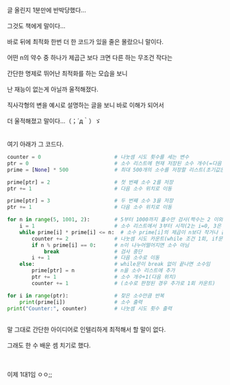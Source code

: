 글 올린지 1분만에 반박당했다...<br><br>
그것도 책에게 말이다...<br><br>
바로 뒤에 최적화 한번 더 한 코드가 있을 줄은 몰랐으니 말이다.<br><br>
어떤 n의 약수 중 하나가 제곱근 보다 크면 다른 하는 무조건 작다는<br><br>
간단한 명제로 뛰어난 최적화를 하는 모습을 보니<br><br>
난 재능이 없는게 아닐까 울적해졌다.<br><br>
직사각형의 변을 예시로 설명하는 글을 보니 바로 이해가 되어서<br><br>
더 울적해졌고 말이다...（；´д｀）ゞ <br><br>
<br>
여기 아래가 그 코드다.

```py
counter = 0                        # 나눗셈 시도 횟수를 세는 변수
ptr = 0                            # 소수 리스트에 현재 저장된 소수 개수(=다음 소수의 위치)
prime = [None] * 500               # 최대 500개의 소수를 저장할 리스트(초기값은 None)

prime[ptr] = 2                     # 첫 번째 소수 2를 저장
ptr += 1                           # 다음 소수 위치로 이동

prime[ptr] = 3                     # 두 번째 소수 3을 저장
ptr += 1                           # 다음 소수 위치로 이동

for n in range(5, 1001, 2):        # 5부터 1000까지 홀수만 검사(짝수는 2 이외에 소수 없음)
    i = 1                          # 소수 리스트에서 3부터 시작(2는 i=0, 3은 i=1)
    while prime[i] * prime[i] <= n:  # 소수 prime[i]의 제곱이 n보다 작거나 같을 때까지(=제곱근 이하까지만 나눠봄)
        counter += 2               # 나눗셈 시도 카운트(while 조건 1회, if문에서 1회)
        if n % prime[i] == 0:      # n이 나누어떨어지면 소수 아님
            break                  # 검사 중단
        i += 1                     # 다음 소수로 이동
    else:                          # while문이 break 없이 끝나면 소수임
        prime[ptr] = n             # n을 소수 리스트에 추가
        ptr += 1                   # 소수 개수+1(다음 위치)
        counter += 1               # (소수로 판정된 경우 추가로 1회 카운트)

for i in range(ptr):               # 찾은 소수만큼 반복
    print(prime[i])                # 소수 출력
print("Counter:", counter)         # 나눗셈 시도 횟수 출력
```
<br>
말 그대로 간단한 아이디어로 인텔리하게 최적해서 할 말이 없다.<br><br>
그래도 한 수 배운 셈 치기로 했다.<br><br><br>

이제 1대1임 ㅇㅇ;;

<br>
<br>
<br>
<script src="https://utteranc.es/client.js"
        repo="anjun206/anjun206.github.io"
        issue-term="pathname"
        label="💬 utterances"
        theme="github-light"
        crossorigin="anonymous"
        async>
</script>
